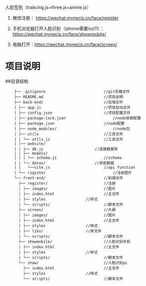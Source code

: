 人脸签到（trakcing.js+three.js+anime.js）

1. 微信注册： https://wechat.mynecis.cn/face/register

2. 手机浏览器打开人脸识别（iphone需要ios11）：
https://wechat.mynecis.cn/face/showmobile/

3. 电脑打开：https://wechat.mynecis.cn/face/screen/

# 项目说明

##目录结构

```
	├── .gitignore 							//git忽略文件
	├── README.md 							//项目说明
	├── back-end/ 							//后端文件
	| ├── app.js 							//项目启动文件
	| ├── config.json 						//项目配置文件
	| ├── package-lock.json 					//node依赖配置
	| ├── package.json 						//node配置
	| ├── node_modules/ 						//node包
	| ├── utils 							//工具文件
	| |	└── utils.js						//工具文件
	| |── website/
	| |	├── db.js 						//连接数据库
	| |	├── models/
	| |	| └── schema.js 					//schema
	| |	└── datas/						//获取数据
	| |	  └──site.js 						//api function
	| └── rigister 						    	//注册图片
	└── front-end/							//前端文件
	  ├── register/							//注册
	  |	├── images/ 						//图片
	  |	├── index.html						//主文件
	  |	├── styles 					//样式
	  |	└── scripts/						//脚本文件
	  ├── screen/							//大屏
	  |	├── images/ 						//图片
	  |	├── index.html						//主文件
	  |	├── styles 					//样式
  	  |	├── libs/					//库文件
	  |	└── scripts/						//脚本文件
	  ├── showmobile/						//人脸识别手机
	  |	├── index.html						//主文件
	  |	├── styles 					//样式
	  |	└── scripts/						//脚本文件
  	  └── show/						        //人脸识别pc
	  	├── index.html						//主文件
	  	├── styles 					//样式
	  	└── scripts/						//脚本文件

```
